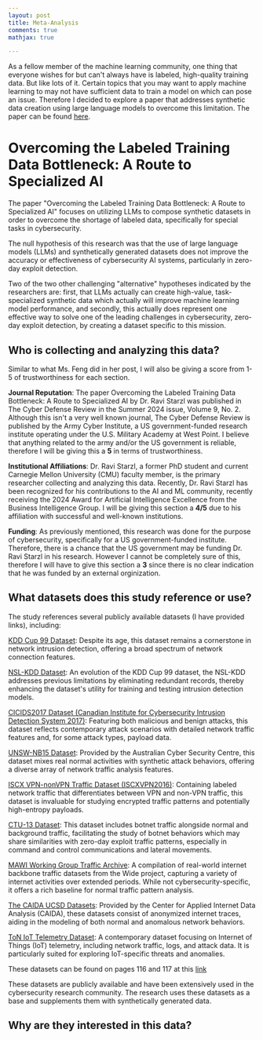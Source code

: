 ```yaml
---
layout: post
title: Meta-Analysis
comments: true
mathjax: true

---
```


As a fellow member of the machine learning community, one thing that everyone wishes for but can't always have is labeled, high-quality training data. But like lots of it. Certain topics that you may want to apply machine learning to may not have sufficient data to train a model on which can pose an issue. Therefore I decided to explore a paper that addresses synthetic data creation using large language models to overcome this limitation. The paper can be found [here](https://www-jstor-org.horacemann.idm.oclc.org/stable/48784778?searchText=large+language+model).

# Overcoming the Labeled Training Data Bottleneck: A Route to Specialized AI

The paper "Overcoming the Labeled Training Data Bottleneck: A Route to Specialized AI" focuses on utilizing LLMs to compose synthetic datasets in order to overcome the shortage of labeled data, specifically for special tasks in cybersecurity.

The null hypothesis of this research was that the use of large language models (LLMs) and synthetically generated datasets does not improve the accuracy or effectiveness of cybersecurity AI systems, particularly in zero-day exploit detection.

Two of the two other challenging "alternative" hypotheses indicated by the researchers are: first, that LLMs actually can create high-value, task-specialized synthetic data which actually will improve machine learning model performance, and secondly, this actually does represent one effective way to solve one of the leading challenges in cybersecurity, zero-day exploit detection, by creating a dataset specific to this mission.

## Who is collecting and analyzing this data?

Similar to what Ms. Feng did in her post, I will also be giving a score from 1-5 of trustworthiness for each section.

**Journal Reputation**: The paper Overcoming the Labeled Training Data Bottleneck: A Route to Specialized AI by Dr. Ravi Starzl was published in The Cyber Defense Review in the Summer 2024 issue, Volume 9, No. 2. Although this isn't a very well known journal, The Cyber Defense Review is published by the Army Cyber Institute, a US government-funded research institute operating under the U.S. Military Academy at West Point. I believe that anything related to the army and/or the US government is reliable, therefore I will be giving this a **5** in terms of trustworthiness.

**Institutional Affiliations**: Dr. Ravi Starzl, a former PhD student and current Carnegie Mellon University (CMU) faculty member, is the primary researcher collecting and analyzing this data. Recently, Dr. Ravi Starzl has been recognized for his contributions to the AI and ML community, recently receiving the 2024 Award for Artificial Intelligence Excellence from the Business Intelligence Group. I will be giving this section a **4/5** due to his affiliation with successful and well-known institutions.

**Funding**: As previously mentioned, this research was done for the purpose of cybersecurity, specifically for a US government-funded institute. Therefore, there is a chance that the US government may be funding Dr. Ravi Starzl in his research. However I cannot be completely sure of this, therefore I will have to give this section a **3** since there is no clear indication that he was funded by an external orginization.

## What datasets does this study reference or use?

The study references several publicly available datasets (I have provided links), including:

[KDD Cup 99 Dataset](http://kdd.ics.uci.edu/databases/kddcup99/kddcup99.html):
Despite its age, this dataset remains a cornerstone in network intrusion detection, offering a broad spectrum of network connection features.

[NSL-KDD Dataset](https://www.unb.ca/cic/datasets/nsl.html):
An evolution of the KDD Cup 99 dataset, the NSL-KDD addresses previous limitations by eliminating redundant records, thereby enhancing the dataset's utility for training and testing intrusion detection models.

[CICIDS2017 Dataset (Canadian Institute for Cybersecurity Intrusion Detection System 2017)](https://www.unb.ca/cic/datasets/ids-2017.html):
Featuring both malicious and benign attacks, this dataset reflects contemporary attack scenarios with detailed network traffic features and, for some attack types, payload data.

[UNSW-NB15 Dataset](https://www.unsw.adfa.edu.au/unsw-canberra-cyber/cybersecurity/ADFA-NB15-Datasets/):
Provided by the Australian Cyber Security Centre, this dataset mixes real normal activities with synthetic attack behaviors, offering a diverse array of network traffic analysis features.

[ISCX VPN-nonVPN Traffic Dataset (ISCXVPN2016)](https://www.unb.ca/cic/datasets/vpn.html):
Containing labeled network traffic that differentiates between VPN and non-VPN traffic, this dataset is invaluable for studying encrypted traffic patterns and potentially high-entropy payloads.

[CTU-13 Dataset](https://mcfp.felk.cvut.cz/publicDatasets/CTU-13-Dataset/):
This dataset includes botnet traffic alongside normal and background traffic, facilitating the study of botnet behaviors which may share similarities with zero-day exploit traffic patterns, especially in command and control communications and lateral movements.

[MAWI Working Group Traffic Archive](http://mawi.wide.ad.jp/mawi/):
A compilation of real-world internet backbone traffic datasets from the Wide project, capturing a variety of internet activities over extended periods. While not cybersecurity-specific, it offers a rich baseline for normal traffic pattern analysis.

[The CAIDA UCSD Datasets](https://www.caida.org/data/passive/):
Provided by the Center for Applied Internet Data Analysis (CAIDA), these datasets consist of anonymized internet traces, aiding in the modeling of both normal and anomalous network behaviors.

[ToN IoT Telemetry Dataset](https://research.unsw.edu.au/projects/toniot-dataset):
A contemporary dataset focusing on Internet of Things (IoT) telemetry, including network traffic, logs, and attack data. It is particularly suited for exploring IoT-specific threats and anomalies.

These datasets can be found on pages 116 and 117 at this [link](https://www.jstor.org/stable/10.2307/48784778)

These datasets are publicly available and have been extensively used in the cybersecurity research community. The research uses these datasets as a base and supplements them with synthetically generated data​.

## Why are they interested in this data?








